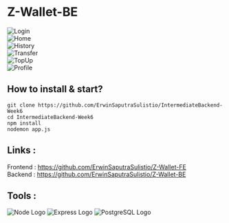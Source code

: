 # Z-Wallet-BE
![Login](https://user-images.githubusercontent.com/77045083/117056856-fc787200-ad46-11eb-8329-9d9aac0cf244.png)  
![Home](https://user-images.githubusercontent.com/77045083/117056862-ff736280-ad46-11eb-86eb-8c03dcfcaca5.png)  
![History](https://user-images.githubusercontent.com/77045083/117056871-00a48f80-ad47-11eb-9256-ed7115a3c3c2.png)  
![Transfer](https://user-images.githubusercontent.com/77045083/117056899-0601da00-ad47-11eb-8f03-b05b10de7918.png)  
![TopUp](https://user-images.githubusercontent.com/77045083/117056905-07330700-ad47-11eb-9ed7-a144bc6d00b4.png)  
![Profile](https://user-images.githubusercontent.com/77045083/117056914-08fcca80-ad47-11eb-952a-d08814ec1f3d.png)  

## How to install & start?  
    git clone https://github.com/ErwinSaputraSulistio/IntermediateBackend-Week6
    cd IntermediateBackend-Week6
    npm install
    nodemon app.js

## Links :  
Frontend : https://github.com/ErwinSaputraSulistio/Z-Wallet-FE  
Backend : https://github.com/ErwinSaputraSulistio/Z-Wallet-BE  

## Tools :  
![Node Logo](https://user-images.githubusercontent.com/77045083/110448204-8dd6b980-80f3-11eb-89b6-13397ed8a31e.png)
![Express Logo](https://user-images.githubusercontent.com/77045083/111209202-52118780-85fe-11eb-8dc5-9394b3f0a9e3.png)
![PostgreSQL Logo](https://user-images.githubusercontent.com/77045083/110446881-397f0a00-80f2-11eb-8c98-ebfb3d5753c0.png) 
